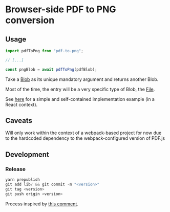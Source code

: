 # Browser-side PDF to PNG conversion

## Usage

```js
import pdfToPng from "pdf-to-png";

// [...]

const pngBlob = await pdfToPng(pdfBlob);
```

Take a [Blob](https://developer.mozilla.org/en-US/docs/Web/API/Blob) as its unique mandatory argument and returns another Blob.

Most of the time, the entry will be a very specific type of Blob, the [File](https://developer.mozilla.org/en-US/docs/Web/API/File).

See [here](https://github.com/doctolib-eric/pdf-to-png-demo/blob/master/src/App.js) for a simple and self-contained implementation example (in a React context).

## Caveats

Will only work within the context of a webpack-based project for now due to the hardcoded dependency to the webpack-configured version of PDF.js

## Development

### Release

```js
yarn prepublish
git add lib/ && git commit -m "<version>"
git tag <version>
git push origin <version>
```

Process inspired by [this comment](https://stackoverflow.com/questions/29738381/how-to-publish-a-module-written-in-es6-to-npm/33976278#33976278).
